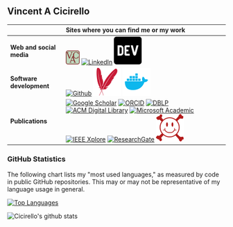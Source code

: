 ## Vincent A Cicirello

| | Sites where you can find me or my work |
| :--- | :--- |
| __Web and social media__ | [<img src="images/logo-gh-android-app-size.png" width="32" height="32" alt="Personal website">](https://www.cicirello.org/) [![LinkedIn](https://www.cicirello.org/images/in.svg)](https://www.linkedin.com/in/vacicirello) [![DEV Profile](https://github.com/cicirello/cicirello/blob/master/images/devto.svg)](https://dev.to/cicirello) |
| __Software development__ | [![Github](https://www.cicirello.org/images/mark-github-16.svg)](https://github.com/cicirello) [![Maven Central](https://github.com/cicirello/cicirello/blob/master/images/maven.svg)](https://search.maven.org/search?q=g:org.cicirello) [![Docker Hub](https://github.com/cicirello/cicirello/blob/master/images/docker.svg)](https://hub.docker.com/u/cicirello) |
| __Publications__ | [![Google Scholar](https://www.cicirello.org/images/gs.svg)](http://scholar.google.com/citations?user=wq4N1CoAAAAJ) [![ORCID](https://www.cicirello.org/images/orcid.svg)](https://orcid.org/0000-0003-1072-8559) [![DBLP](https://www.cicirello.org/images/dblp.svg)](http://dblp.org/pid/57/5754) [![ACM Digital Library](https://www.cicirello.org/images/acm.svg)](http://dl.acm.org/author_page.cfm?id=81100638594) [![Microsoft Academic](https://www.cicirello.org/images/microsoftacademic.svg)](https://academic.microsoft.com/profile/507gjie3-7641-40f5-e807-009gg36i8eh6/VincentA.Cicirello/) [![IEEE Xplore](https://www.cicirello.org/images/ieee.svg)](https://ieeexplore.ieee.org/author/37272496500) [![ResearchGate](https://www.cicirello.org/images/rg.svg)](https://www.researchgate.net/profile/Vincent_Cicirello) [![arXiv](https://github.com/cicirello/cicirello/blob/master/images/arxiv.svg)](https://arxiv.org/search/?searchtype=author&query=Cicirello%2C+V+A) |

### GitHub Statistics

The following chart lists my "most used languages," as measured by code in public GitHub repositories. This may or may not be representative of my language usage in general.

[![Top Languages](https://github-readme-stats.vercel.app/api/top-langs/?username=cicirello&layout=compact&langs_count=4&theme=dark)](https://github.com/anuraghazra/github-readme-stats)

![Cicirello's github stats](https://github-readme-stats.vercel.app/api?username=cicirello&show_icons=true&count_private=true&include_all_commits=true&theme=dark&disable_animations=true)


<!--
**cicirello/cicirello** is a ✨ _special_ ✨ repository because its `README.md` (this file) appears on your GitHub profile.

Here are some ideas to get you started:

- 🔭 I’m currently working on ...
- 🌱 I’m currently learning ...
- 👯 I’m looking to collaborate on ...
- 🤔 I’m looking for help with ...
- 💬 Ask me about ...
- 📫 How to reach me: ...
- 😄 Pronouns: ...
- ⚡ Fun fact: ...
-->
